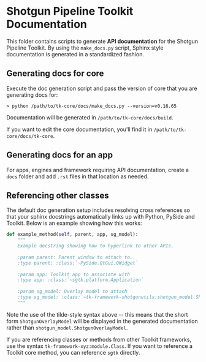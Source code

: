# Shotgun Pipeline Toolkit Documentation

This folder contains scripts to generate **API documentation** for the Shotgun Pipeline Toolkit. By using the `make_docs.py` script, Sphinx style documentation is generated in a standardized fashion.

## Generating docs for core

Execute the doc generation script and pass the version of core that you are generating docs for:

```
> python /path/to/tk-core/docs/make_docs.py --version=v0.16.65
```

Documentation will be generated in `/path/to/tk-core/docs/build`.

If you want to edit the core documentation, you'll find it in `/path/to/tk-core/docs/tk-core`.


## Generating docs for an app

For apps, engines and framework requiring API documentation, create a `docs` folder and add `.rst` files in that location as needed.


## Referencing other classes

The default doc generation setup includes resolving cross references so that your sphinx docstrings automatically links up with Python, PySide and Toolkit. Below is an example showing how this works:

```python
def example_method(self, parent, app, sg_model):
	"""
	Example docstring showing how to hyperlink to other APIs.
	    
	:param parent: Parent window to attach to.
	:type parent: :class:`~PySide.QtGui.QWidget`
	    
	:param app: Toolkit app to associate with 
	:type app: :class:`~sgtk.platform.Application`
	    
	:param sg_model: Overlay model to attach
	:type sg_model: :class:`~tk-framework-shotgunutils:shotgun_model.ShotgunOverlayModel` 
	"""
```

Note the use of the tilde-style syntax above -- this means that the short form `ShotgunOverlayModel` will be displayed in the generated documentation rather than `shotgun_model.ShotgunOverlayModel`.

If you are referencing classes or methods from other Toolkit frameworks, use the syntax `tk-framework-xyz:module.Class`. If you want to reference a Toolkit core method, you can reference `sgtk` directly.

